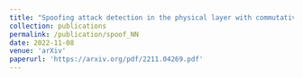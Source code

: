 ```yaml
---
title: "Spoofing attack detection in the physical layer with commutative neural networks"
collection: publications
permalink: /publication/spoof_NN
date: 2022-11-08
venue: 'arXiv'
paperurl: 'https://arxiv.org/pdf/2211.04269.pdf'
---
```

